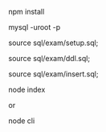 npm install

mysql -uroot -p

source sql/exam/setup.sql;

source sql/exam/ddl.sql;

source sql/exam/insert.sql;

node index

or

node cli